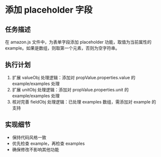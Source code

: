 # 添加 placeholder 字段

## 任务描述
在 amazon.js 文件中，为表单字段添加 placeholder 功能，取值为当前属性的 example。如果是数组，则取第一个元素，否则为空字符串。

## 执行计划
1. 扩展 valueObj 处理逻辑：添加对 propValue.properties.value 的 example/examples 处理
2. 扩展 unitObj 处理逻辑：添加对 propValue.properties.unit 的 example/examples 处理 
3. 核对完善 fieldObj 处理逻辑：已处理 examples 数组，需添加对 example 的支持

## 实现细节
- 保持代码风格一致
- 优先检查 example，再检查 examples 
- 确保修改不影响其他功能 